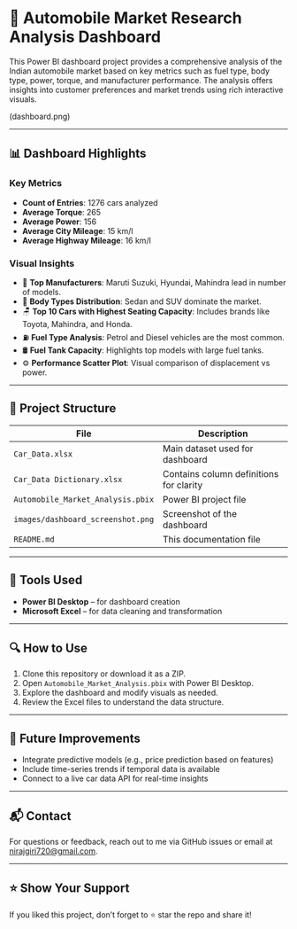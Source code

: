 # 🚗 Automobile Market Research Analysis Dashboard

This Power BI dashboard project provides a comprehensive analysis of the Indian automobile market based on key metrics such as fuel type, body type, power, torque, and manufacturer performance. The analysis offers insights into customer preferences and market trends using rich interactive visuals.

(dashboard.png)

---

## 📊 Dashboard Highlights

### Key Metrics
- **Count of Entries**: 1276 cars analyzed
- **Average Torque**: 265
- **Average Power**: 156
- **Average City Mileage**: 15 km/l
- **Average Highway Mileage**: 16 km/l

### Visual Insights
- 📌 **Top Manufacturers**: Maruti Suzuki, Hyundai, Mahindra lead in number of models.
- 🚙 **Body Types Distribution**: Sedan and SUV dominate the market.
- 🪑 **Top 10 Cars with Highest Seating Capacity**: Includes brands like Toyota, Mahindra, and Honda.
- ⛽ **Fuel Type Analysis**: Petrol and Diesel vehicles are the most common.
- 🛢️ **Fuel Tank Capacity**: Highlights top models with large fuel tanks.
- ⚙️ **Performance Scatter Plot**: Visual comparison of displacement vs power.

---

## 📁 Project Structure

| File | Description |
|------|-------------|
| `Car_Data.xlsx` | Main dataset used for dashboard |
| `Car_Data Dictionary.xlsx` | Contains column definitions for clarity |
| `Automobile_Market_Analysis.pbix` | Power BI project file |
| `images/dashboard_screenshot.png` | Screenshot of the dashboard |
| `README.md` | This documentation file |

---

## 🧠 Tools Used

- **Power BI Desktop** – for dashboard creation
- **Microsoft Excel** – for data cleaning and transformation

---

## 🔍 How to Use

1. Clone this repository or download it as a ZIP.
2. Open `Automobile_Market_Analysis.pbix` with Power BI Desktop.
3. Explore the dashboard and modify visuals as needed.
4. Review the Excel files to understand the data structure.

---

## 🚀 Future Improvements

- Integrate predictive models (e.g., price prediction based on features)
- Include time-series trends if temporal data is available
- Connect to a live car data API for real-time insights

---

## 📬 Contact

For questions or feedback, reach out to me via GitHub issues or email at nirajgiri720@gmail.com.

---

## ⭐ Show Your Support

If you liked this project, don’t forget to ⭐ star the repo and share it!
